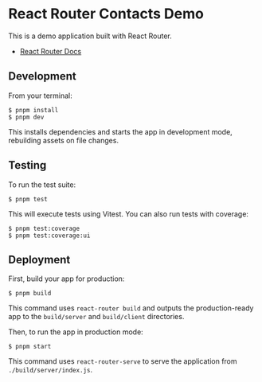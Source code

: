# React Router Contacts Demo

This is a demo application built with React Router.

- [React Router Docs](https://reactrouter.com/home)

## Development

From your terminal:

```console
$ pnpm install
$ pnpm dev
```

This installs dependencies and starts the app in development mode, rebuilding assets on file changes.

## Testing

To run the test suite:

```console
$ pnpm test
```

This will execute tests using Vitest. You can also run tests with coverage:

```console
$ pnpm test:coverage
$ pnpm test:coverage:ui
```

## Deployment

First, build your app for production:

```console
$ pnpm build
```

This command uses `react-router build` and outputs the production-ready app to the `build/server` and `build/client` directories.

Then, to run the app in production mode:

```console
$ pnpm start
```
This command uses `react-router-serve` to serve the application from `./build/server/index.js`.
